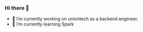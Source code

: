 ### Hi there 👋

- 🔭 I’m currently working on uniontech as a backend engineer.
- 🌱 I’m currently learning Spark

<!-- - 💬 Ask me about Java and Spring -->

 <!-- waka-box start -->
 <!-- waka-box end -->




<!--
**hhyouyou/hhyouyou** is a ✨ _special_ ✨ repository because its `README.md` (this file) appears on your GitHub profile.

Here are some ideas to get you started:
- 👯 I’m looking to collaborate on ...
- 🤔 I’m looking for help with ...
- 📫 How to reach me: ...
- 😄 Pronouns: ...
- ⚡ Fun fact: ...
-->
